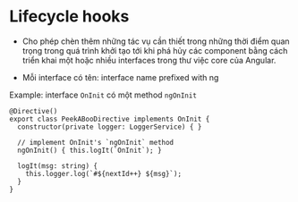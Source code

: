 # Lifecycle hooks
- Cho phép chèn thêm những tác vụ cần thiết trong những thời điểm quan trọng trong quá trình khởi tạo tới khi phá hủy các component bằng  cách triển khai một hoặc nhiều interfaces trong thư việc core của Angular.

- Mỗi interface có tên: interface name prefixed with ng
  
Example: interface `OnInit` có một method `ngOnInit`

```
@Directive()
export class PeekABooDirective implements OnInit {
  constructor(private logger: LoggerService) { }

  // implement OnInit's `ngOnInit` method
  ngOnInit() { this.logIt(`OnInit`); }

  logIt(msg: string) {
    this.logger.log(`#${nextId++} ${msg}`);
  }
}
```
